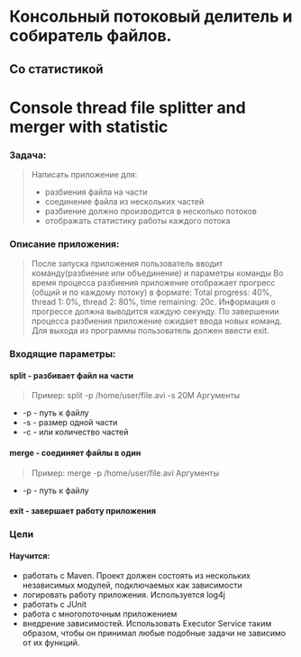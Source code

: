 # Консольный потоковый делитель и собиратель файлов.
## Со статистикой
# Console thread file splitter and merger with statistic


### Задача:
> Написать приложение для: 
> * разбиения файла на части
> * соединение файла из нескольких частей
> * разбиение должно производится в несколько потоков
> * отображать статистику работы каждого потока



### Описание приложения:
> После запуска приложения пользователь вводит команду(разбиение или объединение) и параметры команды
> Во время процесса разбиения приложение отображает прогресс (общий и по каждому потоку) 
> в формате: Total progress: 40%, thread 1: 0%, thread 2: 80%, time remaining: 20c. 
> Информация о прогрессе должна выводится каждую секунду. 
> По завершении процесса разбиения приложение ожидает ввода новых команд. 
> Для выхода из программы пользователь должен ввести exit.


### Входящие параметры:
#### split - разбивает файл на части  
> Пример: split -p /home/user/file.avi -s 20M
Аргументы
* -p - путь к файлу
* -s - размер одной части
* -c - или количество частей 

#### merge - соединяет файлы в один
> Пример: merge -p /home/user/file.avi
Аргументы
* -p - путь к файлу

#### exit - завершает работу приложения

### Цели
#### Научится: 
* работать с Maven. Проект должен состоять из нескольких независимых модулей, подключаемых как зависимости
* логировать работу приложения. Используется log4j
* работать с JUnit
* работа с многопоточным приложением
* внедрение зависимостей. Использовать Executor Service таким образом, чтобы он принимал любые подобные задачи не зависимо от их функций. 
